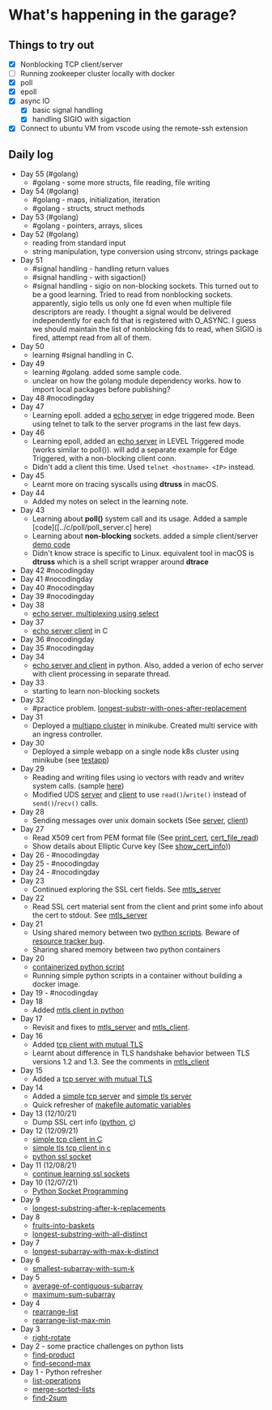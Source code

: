 # What's happening in the garage?

## Things to try out

- [x] Nonblocking TCP client/server
- [ ] Running zookeeper cluster locally with docker
- [x] poll
- [x] epoll
- [x] async IO
  - [x] basic signal handling
  - [x] handling SIGIO with sigaction
- [x] Connect to ubuntu VM from vscode using the remote-ssh extension

## Daily log

- Day 55 (#golang)
  - #golang - some more structs, file reading, file writing
- Day 54 (#golang)
  - #golang - maps, initialization, iteration
  - #golang - structs, struct methods
- Day 53 (#golang)
  - #golang - pointers, arrays, slices
- Day 52 (#golang)
  - reading from standard input
  - string manipulation, type conversion using strconv, strings package
- Day 51
  - #signal handling - handling return values
  - #signal handling - with sigaction()
  - #signal handling - sigio on non-blocking sockets. This turned out to be a good learning. Tried to read from nonblocking sockets. apparently, sigio tells us only one fd even when multiple file descriptors are ready. I thought a signal would be delivered independently for each fd that is registered with O_ASYNC. I guess we should maintain the list of nonblocking fds to read, when SIGIO is fired, attempt read from all of them.
- Day 50
  - learning #signal handling in C.
- Day 49
  - learning #golang. added some sample code.
  - unclear on how the golang module dependency works. how to import local packages before publishing?
- Day 48 #nocodingday
- Day 47
  - Learning epoll. added a [echo server](../c/epoll/epoll_server_et.c) in edge triggered mode. Been using telnet to talk to the server programs in the last few days.
- Day 46
  - Learning epoll, added an [echo server](../c/epoll/epoll_server.c) in LEVEL Triggered mode (works similar to poll()). will add a separate example for Edge Triggered, with a non-blocking client conn.
  - Didn't add a client this time. Used `telnet <hostname> <IP>` instead.
- Day 45
  - Learnt more on tracing syscalls using **dtruss** in macOS.
- Day 44
  - Added my notes on select in the learning note.
- Day 43
  - Learning about **poll()** system call and its usage. Added a sample [code]([../c/poll/poll_server.c] here)
  - Learning about **non-blocking** sockets. added a simple client/server [demo code](../c/non_blocking/nb_server.c)
  - Didn't know strace is specific to Linux. equivalent tool in macOS is **dtruss** which is a shell script wrapper around **dtrace**
- Day 42 #nocodingday
- Day 41 #nocodingday
- Day 40 #nocodingday
- Day 39 #nocodingday
- Day 38
  - [echo server, multiplexing using select](codegarage/c/select/select_server.c)
- Day 37
  - [echo server client](codegarage/c/echo_server_client/echo_server.c) in C
- Day 36 #nocodingday
- Day 35 #nocodingday
- Day 34
  - [echo server and client](codegarage/python/echo_server_client/echo_server_threaded.py) in python. Also, added a verion of echo server with client processing in separate thread.
- Day 33
  - starting to learn non-blocking sockets
- Day 32
  - #practice problem. [longest-substr-with-ones-after-replacement](practice/longest-subarray-with-ones-after-replacement.py)
- Day 31
  - Deployed a [multiapp cluster](codegarage/kubernetes/multiapp-cluster-with-ingress/deployments/) in minikube. Created multi service with an ingress controller.
- Day 30
  - Deployed a simple webapp on a single node k8s cluster using minikube (see [testapp](codegarage/kubernetes/testapp/README.md))
- Day 29
  - Reading and writing files using io vectors with readv and writev system calls. (sample [here](codegarage/c/vectored_io/vio.c))
  - Modified UDS [server](codegarage/c/domain_sockets/uds_server.c) and [client](codegarage/c/domain_sockets/uds_client.c) to use `read()`/`write()` instead of `send()`/`recv()` calls.
- Day 28
  - Sending messages over unix domain sockets (See [server](codegarage/c/domain_sockets/uds_server.c), [client](codegarage/c/domain_sockets/uds_client.c))
- Day 27
  - Read X509 cert from PEM format file (See [print_cert](codegarage/c/print_cert.c), [cert_file_read](codegarage/c/cert_util.c))
  - Show details about Elliptic Curve key (See [show_cert_info](codegarage/c/cert_util.c)))
- Day 26 - #nocodingday
- Day 25 - #nocodingday
- Day 24 - #nocodingday
- Day 23
  - Continued exploring the SSL cert fields. See [mtls_server](codegarage/c/mtls_server.c)
- Day 22
  - Read SSL cert material sent from the client and print some info about the cert to stdout. See [mtls_server](codegarage/c/mtls_server.c)
- Day 21
  - Using shared memory between two [python scripts](codegarage/python/pydockshm/). Beware of  [resource tracker bug](https://bugs.python.org/issue38119).
  - Sharing shared memory between two python containers
- Day 20
  - [containerized python script](codegarage/python/pydockdemo/Dockerfile)
  - Running simple python scripts in a container without building a docker image.
- Day 19 - #nocodingday
- Day 18
  - Added [mtls client in python](codegarage/python/mtls_client.py)
- Day 17
  - Revisit and fixes to [mtls_server](codegarage/c/mtls_server.c) and [mtls_client](codegarage/c/mtls_client.c).
- Day 16
  - Added [tcp client with mutual TLS](codegarage/c/mtls_client.c)
  - Learnt about difference in TLS handshake behavior between TLS versions 1.2 and 1.3. See the comments in [mtls_client](codegarage/c/mtls_client.c)
- Day 15
  - Added a [tcp server with mutual TLS](codegarage/c/mtls_server.c)
- Day 14
  - Added a [simple tcp server](codegarage/c/tcp_server.c) and [simple tls server](codegarage/c/tls_server.c)
  - Quick refresher of [makefile automatic variables](codegarage/c/Makefile)
- Day 13 (12/10/21)
  - Dump SSL cert info ([python](codegarage/python/ssl_socket_ex.py), [c](codegarage/c/tls_client.c#62))
- Day 12 (12/09/21)
  - [simple tcp client in C](codegarage/c/tcp_client.c)
  - [simple tls tcp client in c](codegarage/c/tls_client.c)
  - [python ssl socket](codegarage/python/ssl_socket_ex.py)
- Day 11 (12/08/21)
  - [continue learning ssl sockets](codegarage/python/ssl_socket_ex.py)
- Day 10 (12/07/21)
  - [Python Socket Programming](codegarage/python/socket_ex.py)
- Day 9
  - [longest-substring-after-k-replacements](practice/length-of-longest-substring.py)
- Day 8
  - [fruits-into-baskets](practice/fruits-into-baskets.py)
  - [longest-substring-with-all-distinct](practice/length-of-longest-substring-with-all-distinct.py)
- Day 7
  - [longest-subarray-with-max-k-distinct](practice/length-of-longest-substring-with-no-more-than-k-distinct-chars.py)
- Day 6
  - [smallest-subarray-with-sum-k](practice/smallest-subarray-with-sum.py)
- Day 5
  - [average-of-contiguous-subarray](practice/find-average-contiguous-subarray.py)
  - [maximum-sum-subarray](practice/maximum-sum-subarray.py)
- Day 4
  - [rearrange-list](practice/rearrange.py)
  - [rearrange-list-max-min](practice/max-min-rearrange.py)
- Day 3
  - [right-rotate](practice/right-rotate.py)
- Day 2 - some practice challenges on python lists
  - [find-product](practice/find-product.py)
  - [find-second-max](practice/find-second-maximum.py)
- Day 1 - Python refresher
  - [list-operations](practice/remove-even-numbers-list.py)
  - [merge-sorted-lists](practice/merge-two-sorted-lists.py)
  - [find-2sum](practice/find-two-numbers-add-upto-k.py)
